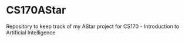 # CS170AStar
Repository to keep track of my AStar project for CS170 - Introduction to Artificial Intelligence

